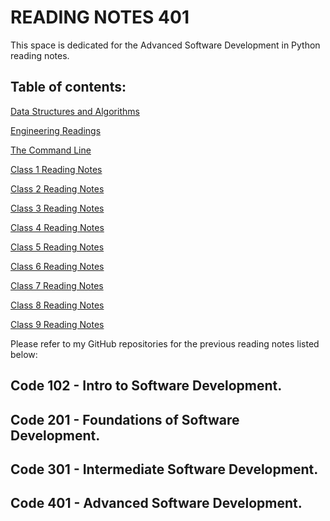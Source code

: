 # READING NOTES 401


This space is dedicated for the Advanced Software Development in Python reading notes.


## Table of contents:

[Data Structures and Algorithms](data-structures.md)

[Engineering Readings](engineering-readings.md)

[The Command Line](the-command-line.md)

[Class 1 Reading Notes](class-01.md)

[Class 2 Reading Notes](class-02.md)

[Class 3 Reading Notes](class-03.md)

[Class 4 Reading Notes](class-04.md)

[Class 5 Reading Notes](class-05.md)

[Class 6 Reading Notes](class-06.md)

[Class 7 Reading Notes](class-07.md)

[Class 8 Reading Notes](class-08.md)

[Class 9 Reading Notes](class-09.md)




Please refer to my GitHub repositories for the previous reading notes listed below:

## Code 102 - Intro to Software Development.

## Code 201 - Foundations of Software Development.

## Code 301 - Intermediate Software Development.

## Code 401 - Advanced Software Development.